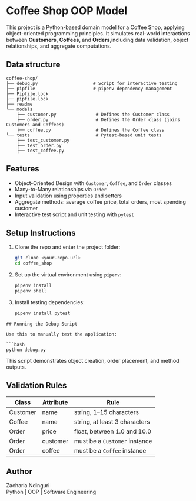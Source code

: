 # Coffee Shop OOP Model

This project is a Python-based domain model for a Coffee Shop, applying object-oriented programming principles. It simulates real-world interactions between **Customers**, **Coffees**, and **Orders**,including data validation, object relationships, and aggregate computations.

## Data structure
```
coffee-shop/
├── debug.py                     # Script for interactive testing
├── pipfile                      # pipenv dependency management
├── Pipfile.lock
├── pipfile.lock
├── readme
└── models
    ├── customer.py               # Defines the Customer class
    ├── order.py                  # Defines the Order class (joins Customers and Coffees)
    ├── coffee.py                 # Defines the Coffee class
└── tests                         # Pytest-based unit tests
    ├── test_customer.py
    ├── test_order.py
    ├── test_coffee.py

```

## Features

- Object-Oriented Design with `Customer`, `Coffee`, and `Order` classes
- Many-to-Many relationships via `Order`
- Input validation using properties and setters
- Aggregate methods: average coffee price, total orders, most spending customer
- Interactive test script and unit testing with `pytest` 


## Setup Instructions

1. Clone the repo and enter the project folder:
   ```bash
   git clone <your-repo-url>
   cd coffee_shop
   ```

2. Set up the virtual environment using `pipenv`:
   ```bash
   pipenv install
   pipenv shell
   ```

3. Install testing dependencies:
   ```bash
   pipenv install pytest   
   
  ```
## Running the Debug Script

Use this to manually test the application:

```bash
python debug.py
```

This script demonstrates object creation, order placement, and method outputs.

## Validation Rules

| Class     | Attribute | Rule                            |
|-----------|-----------|---------------------------------|
| Customer  | name      | string, 1–15 characters         |
| Coffee    | name      | string, at least 3 characters   |
| Order     | price     | float, between 1.0 and 10.0     |
| Order     | customer  | must be a `Customer` instance   |
| Order     | coffee    | must be a `Coffee` instance     |

## Author

Zacharia Ndinguri  
Python | OOP | Software Engineering